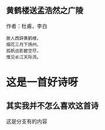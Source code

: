 ## 黄鹤楼送孟浩然之广陵


作者：杜甫，李白

```
故人西辞黄鹤楼，
烟花三月下扬州。
孤帆远影碧空尽，
惟见长江天际流。
```
# 这是一首好诗呀

## 其实我并不怎么喜欢这首诗


这是分支有的内容


